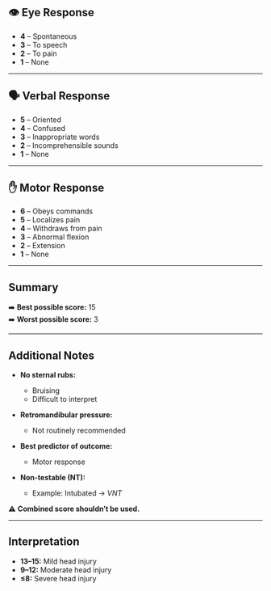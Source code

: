 ## 👁 Eye Response
- **4** – Spontaneous
- **3** – To speech
- **2** – To pain
- **1** – None

---

## 🗣 Verbal Response
- **5** – Oriented
- **4** – Confused
- **3** – Inappropriate words
- **2** – Incomprehensible sounds
- **1** – None

---

## ✋ Motor Response
- **6** – Obeys commands
- **5** – Localizes pain
- **4** – Withdraws from pain
- **3** – Abnormal flexion
- **2** – Extension
- **1** – None

---

## Summary
➡️ **Best possible score:** 15  
➡️ **Worst possible score:** 3

---

## Additional Notes
- **No sternal rubs:**
  - Bruising
  - Difficult to interpret

- **Retromandibular pressure:**
  - Not routinely recommended

- **Best predictor of outcome:**
  - Motor response

- **Non-testable (NT):**
  - Example: Intubated → *VNT*

⚠️ **Combined score shouldn’t be used.**

---

## Interpretation
- **13–15:** Mild head injury
- **9–12:** Moderate head injury
- **≤8:** Severe head injury  
